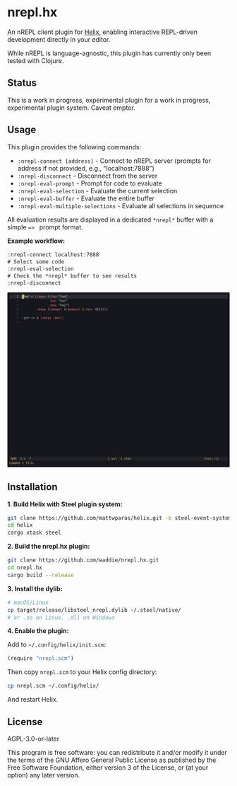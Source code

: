 # nrepl.hx

An nREPL client plugin for [Helix](https://github.com/helix-editor/helix/), enabling interactive REPL-driven development directly in your editor.

While nREPL is language-agnostic, this plugin has currently only been tested with Clojure.

## Status

This is a work in progress, experimental plugin for a work in progress, experimental plugin system. Caveat emptor.

## Usage

This plugin provides the following commands:

- `:nrepl-connect [address]` - Connect to nREPL server (prompts for address if not provided, e.g., "localhost:7888")
- `:nrepl-disconnect` - Disconnect from the server
- `:nrepl-eval-prompt` - Prompt for code to evaluate
- `:nrepl-eval-selection` - Evaluate the current selection
- `:nrepl-eval-buffer` - Evaluate the entire buffer
- `:nrepl-eval-multiple-selections` - Evaluate all selections in sequence

All evaluation results are displayed in a dedicated `*nrepl*` buffer with a simple `=> ` prompt format.

**Example workflow:**
```
:nrepl-connect localhost:7888
# Select some code
:nrepl-eval-selection
# Check the *nrepl* buffer to see results
:nrepl-disconnect
```

![A asciinema recording of interacting with a Clojure nREPL in Helix](https://github.com/waddie/nrepl.hx/blob/main/images/nrepl.gif?raw=true)

## Installation

**1. Build Helix with Steel plugin system:**

```sh
git clone https://github.com/mattwparas/helix.git -b steel-event-system
cd helix
cargo xtask steel
```

**2. Build the nrepl.hx plugin:**

```sh
git clone https://github.com/waddie/nrepl.hx.git
cd nrepl.hx
cargo build --release
```

**3. Install the dylib:**

```sh
# macOS/Linux
cp target/release/libsteel_nrepl.dylib ~/.steel/native/
# or .so on Linux, .dll on Windows
```

**4. Enable the plugin:**

Add to `~/.config/helix/init.scm`:

```scheme
(require "nrepl.scm")
```

Then copy `nrepl.scm` to your Helix config directory:

```sh
cp nrepl.scm ~/.config/helix/
```

And restart Helix.

## License

AGPL-3.0-or-later

This program is free software: you can redistribute it and/or modify it under the terms of the GNU Affero General Public License as published by the Free Software Foundation, either version 3 of the License, or (at your option) any later version.
